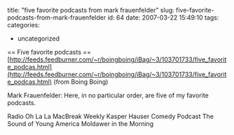 title: "five favorite podcasts from mark frauenfelder"
slug: five-favorite-podcasts-from-mark-frauenfelder
id: 64
date: 2007-03-22 15:49:10
tags: 
categories: 
- uncategorized

== Five favorite podcasts ==
  [http://feeds.feedburner.com/~r/boingboing/iBag/~3/103701733/five_favorite_podcas.html](http://feeds.feedburner.com/~r/boingboing/iBag/~3/103701733/five_favorite_podcas.html)
  (from Boing Boing)

Mark Frauenfelder:
Here, in no particular order, are five of my favorite podcasts.

Radio Oh La La
MacBreak Weekly
Kasper Hauser Comedy Podcast
The Sound of Young America
 Moldawer in the Morning
